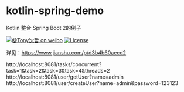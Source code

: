 # kotlin-spring-demo
Kotlin 整合 Spring Boot 2的例子

[![@Tony沈哲 on weibo](https://img.shields.io/badge/weibo-%40Tony%E6%B2%88%E5%93%B2-blue.svg)](http://www.weibo.com/fengzhizi715)
[![License](https://img.shields.io/badge/license-Apache%202-lightgrey.svg)](https://www.apache.org/licenses/LICENSE-2.0.html)

详见：https://www.jianshu.com/p/d3b4b60aecd2

http://localhost:8081/tasks/concurrent?task=1&task=2&task=3&task=4&threads=2
http://localhost:8081/user/getUser?name=admin
http://localhost:8081/user/createUser?name=admin&password=123123
